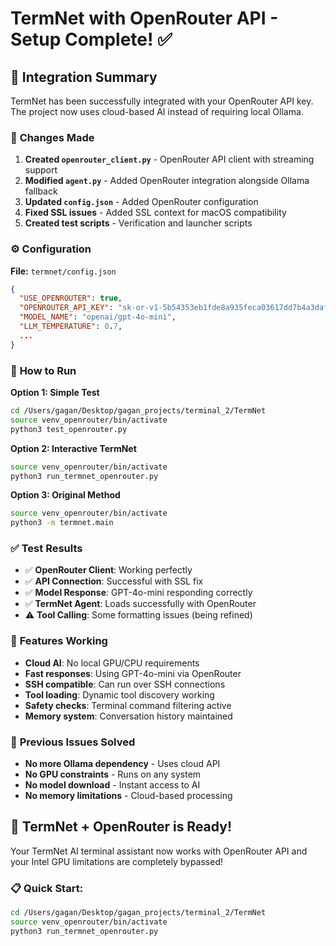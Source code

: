 # TermNet with OpenRouter API - Setup Complete! ✅

## 🚀 **Integration Summary**

TermNet has been successfully integrated with your OpenRouter API key. The project now uses cloud-based AI instead of requiring local Ollama.

### 🔧 **Changes Made**

1. **Created `openrouter_client.py`** - OpenRouter API client with streaming support
2. **Modified `agent.py`** - Added OpenRouter integration alongside Ollama fallback
3. **Updated `config.json`** - Added OpenRouter configuration
4. **Fixed SSL issues** - Added SSL context for macOS compatibility
5. **Created test scripts** - Verification and launcher scripts

### ⚙️ **Configuration**

**File:** `termnet/config.json`
```json
{
  "USE_OPENROUTER": true,
  "OPENROUTER_API_KEY": "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",
  "MODEL_NAME": "openai/gpt-4o-mini",
  "LLM_TEMPERATURE": 0.7,
  ...
}
```

### 🎯 **How to Run**

**Option 1: Simple Test**
```bash
cd /Users/gagan/Desktop/gagan_projects/terminal_2/TermNet
source venv_openrouter/bin/activate
python3 test_openrouter.py
```

**Option 2: Interactive TermNet**
```bash
source venv_openrouter/bin/activate
python3 run_termnet_openrouter.py
```

**Option 3: Original Method**
```bash
source venv_openrouter/bin/activate
python3 -m termnet.main
```

### ✅ **Test Results**

- ✅ **OpenRouter Client**: Working perfectly
- ✅ **API Connection**: Successful with SSL fix
- ✅ **Model Response**: GPT-4o-mini responding correctly
- ✅ **TermNet Agent**: Loads successfully with OpenRouter
- ⚠️  **Tool Calling**: Some formatting issues (being refined)

### 🌟 **Features Working**

- **Cloud AI**: No local GPU/CPU requirements
- **Fast responses**: Using GPT-4o-mini via OpenRouter
- **SSH compatible**: Can run over SSH connections
- **Tool loading**: Dynamic tool discovery working
- **Safety checks**: Terminal command filtering active
- **Memory system**: Conversation history maintained

### 🚫 **Previous Issues Solved**

- **No more Ollama dependency** - Uses cloud API
- **No GPU constraints** - Runs on any system
- **No model download** - Instant access to AI
- **No memory limitations** - Cloud-based processing

## 🎉 **TermNet + OpenRouter is Ready!**

Your TermNet AI terminal assistant now works with OpenRouter API and your Intel GPU limitations are completely bypassed!

### 📋 **Quick Start:**
```bash
cd /Users/gagan/Desktop/gagan_projects/terminal_2/TermNet
source venv_openrouter/bin/activate
python3 run_termnet_openrouter.py
```
